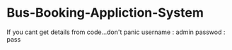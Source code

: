 #  Bus-Booking-Appliction-System

If you cant get details from code...don't panic
username : admin
passwod  : pass
